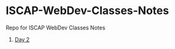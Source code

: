 # ISCAP-WebDev-Classes-Notes

Repo for ISCAP WebDev Classes Notes

1. [Day 2](https://github.com/Ankit1598/ISCAP-WebDev-Classes-Notes/tree/master/Day%202)
